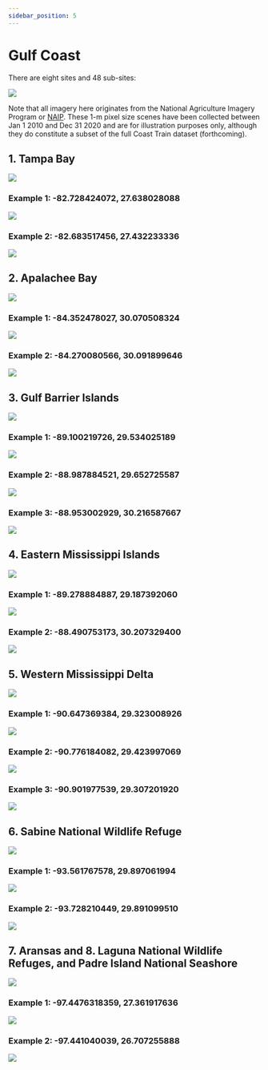 ```yaml
---
sidebar_position: 5
---
```


# Gulf Coast

There are eight sites and 48 sub-sites:

![](../../static/img/gulf/overview.png)

Note that all imagery here originates from the National Agriculture Imagery Program or [NAIP](https://www.fsa.usda.gov/programs-and-services/aerial-photography/imagery-programs/naip-imagery/). These 1-m pixel size scenes have been collected between Jan 1 2010 and Dec 31 2020 and are for illustration purposes only, although they do constitute a subset of the full Coast Train dataset (forthcoming).

## 1. Tampa Bay
![](../../static/img/gulf/tampa.png)

### Example 1: -82.728424072,	27.638028088
![](../../static/img/gifs/gulf/tampa/chunk56_site98_ts.gif)
<!-- ![](../../static/img/gifs/gulf/chunk37_site99_ts.gif)
![](../../static/img/gifs/gulf/chunk7_site100_ts.gif)
![](../../static/img/gifs/gulf/chunk7_site101_ts.gif)
![](../../static/img/gifs/gulf/chunk15_site102_ts.gif) -->
<!-- ![](../../static/img/gifs/gulf/chunk96_site94_ts.gif)
![](../../static/img/gifs/gulf/chunk112_site95_ts.gif)
![](../../static/img/gifs/gulf/chunk124_site96_ts.gif)
![](../../static/img/gifs/gulf/chunk60_site97_ts.gif) -->

### Example 2: -82.683517456,	27.432233336
![](../../static/img/gifs/gulf/tampa/chunk112_site95_ts.gif)

## 2. Apalachee Bay
![](../../static/img/gulf/apalacheebay.png)

### Example 1: -84.352478027,	30.070508324
![](../../static/img/gifs/gulf/apalachee/chunk65_site90_ts.gif)

### Example 2: -84.270080566,	30.091899646
![](../../static/img/gifs/gulf/apalachee/chunk16_site91_ts.gif)

<!-- ![](../../static/img/gifs/gulf/chunk59_site92_ts.gif)
![](../../static/img/gifs/gulf/chunk34_site93_ts.gif) -->


## 3. Gulf Barrier Islands
![](../../static/img/gulf/barriers.png)

### Example 1: -89.100219726,	29.534025189
![](../../static/img/gifs/gulf/gulf_barriers/chunk7_site75_ts.gif)

### Example 2: -88.987884521,	29.652725587
![](../../static/img/gifs/gulf/gulf_barriers/chunk7_site79_ts.gif)

### Example 3: -88.953002929,	30.216587667
![](../../static/img/gifs/gulf/gulf_barriers/chunk5_site81_ts.gif)

<!-- ![](../../static/img/gifs/gulf/chunk9_site83_ts.gif)
![](../../static/img/gifs/gulf/chunk11_site84_ts.gif)
![](../../static/img/gifs/gulf/chunk5_site84_ts.gif)
![](../../static/img/gifs/gulf/chunk6_site85_ts.gif)
![](../../static/img/gifs/gulf/chunk43_site87_ts.gif)
![](../../static/img/gifs/gulf/chunk108_site89_ts.gif) -->

## 4. Eastern Mississippi Islands
![](../../static/img/gulf/EMRD.png)

### Example 1: -89.278884887,	29.187392060
![](../../static/img/gifs/gulf/EMD/chunk77_site72_ts.gif)

### Example 2: -88.490753173,	30.207329400
![](../../static/img/gifs/gulf/EMD/chunk9_site83_ts.gif)


<!-- ![](../../static/img/gifs/gulf/chunk7_site75_ts.gif)
![](../../static/img/gifs/gulf/chunk7_site79_ts.gif)
![](../../static/img/gifs/gulf/chunk5_site81_ts.gif) -->

## 5. Western Mississippi Delta
![](../../static/img/gulf/WMRD.png)

### Example 1: -90.647369384,	29.323008926
![](../../static/img/gifs/gulf/WMD/chunk39_site65_ts.gif)

### Example 2: -90.776184082,	29.423997069
![](../../static/img/gifs/gulf/WMD/chunk66_site67_ts.gif)

### Example 3: -90.901977539,	29.307201920
![](../../static/img/gifs/gulf/WMD/chunk129_site64_ts.gif)


<!-- chunk39_site65_ts.gif -->

## 6. Sabine National Wildlife Refuge
![](../../static/img/gulf/Sabine.png)

### Example 1: -93.561767578,	29.897061994
![](../../static/img/gifs/gulf/LA/chunk29_site63_ts.gif)

### Example 2: -93.728210449,	29.891099510
![](../../static/img/gifs/gulf/LA/chunk131_site62_ts.gif)


## 7. Aransas and 8. Laguna National Wildlife Refuges, and Padre Island National Seashore
![](../../static/img/gulf/west_texas.png)

### Example 1: -97.4476318359,	27.361917636
![](../../static/img/gifs/gulf/TX/chunk30_site59_ts.gif)

### Example 2: -97.441040039,	26.707255888
![](../../static/img/gifs/gulf/TX/chunk117_site57_ts.gif)
